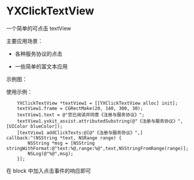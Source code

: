 # YXClickTextView
 一个简单的可点击 textView
 
 主要应用场景：
 
 * 各种服务协议的点击
 
 * 一些简单的富文本应用
 
 示例图：
 

使用示例：
```
    YXClickTextView *textView1 = [[YXClickTextView alloc] init];
    textView1.frame = CGRectMake(20, 140, 300, 30);
    textView1.text = @"您已阅读并同意《注册与服务协议》";
    textView1.yxkit_assist.attributedSubstring(@"《注册与服务协议》", [UIColor blueColor]);
    [textView1 addClickTexts:@[@"《注册与服务协议》",] callback:^(NSString *text, NSRange range) {
        NSString *msg = [NSString stringWithFormat:@"text:%@,range:%@",text,NSStringFromRange(range)];
        NSLog(@"%@",msg);
    }];
```

在 block 中加入点击事件的响应即可

